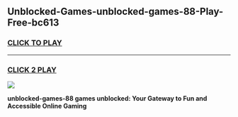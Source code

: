 
## Unblocked-Games-unblocked-games-88-Play-Free-bc613
<h3>
<a href="https://premium76.site?title=unblocked-games-88&ref=21A">CLICK TO PLAY</a></h3>
<hr>

<h3>
<a href="https://premium76.site?title=unblocked-games-88&ref=21A">CLICK 2 PLAY</a>
  
</h3>

<a href="https://premium76.site?title=unblocked-games-88&ref=21A"><img src="https://clearcache.store/games.png"></a>


**unblocked-games-88 games unblocked: Your Gateway to Fun and Accessible Online Gaming**
